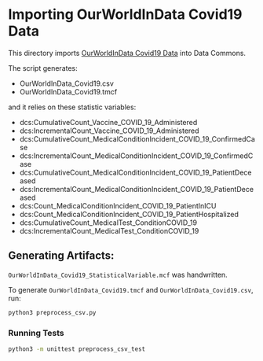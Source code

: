 # Importing OurWorldInData Covid19 Data

This directory imports [OurWorldInData Covid19 Data](https://github.com/owid/covid-19-data/tree/master/public/data)
into Data Commons. 

The script generates:
- OurWorldInData_Covid19.csv
- OurWorldInData_Covid19.tmcf

and it relies on these statistic variables:
- dcs:CumulativeCount_Vaccine_COVID_19_Administered
- dcs:IncrementalCount_Vaccine_COVID_19_Administered
- dcs:CumulativeCount_MedicalConditionIncident_COVID_19_ConfirmedCase
- dcs:IncrementalCount_MedicalConditionIncident_COVID_19_ConfirmedCase
- dcs:CumulativeCount_MedicalConditionIncident_COVID_19_PatientDeceased
- dcs:IncrementalCount_MedicalConditionIncident_COVID_19_PatientDeceased
- dcs:Count_MedicalConditionIncident_COVID_19_PatientInICU
- dcs:Count_MedicalConditionIncident_COVID_19_PatientHospitalized
- dcs:CumulativeCount_MedicalTest_ConditionCOVID_19
- dcs:IncrementalCount_MedicalTest_ConditionCOVID_19

## Generating Artifacts:

`OurWorldInData_Covid19_StatisticalVariable.mcf` was handwritten.

To generate `OurWorldInData_Covid19.tmcf` and `OurWorldInData_Covid19.csv`, run:

```bash
python3 preprocess_csv.py
```

### Running Tests

```bash
python3 -m unittest preprocess_csv_test
```